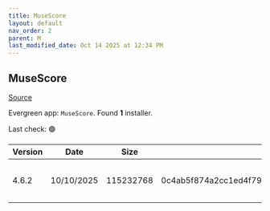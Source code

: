 ```yaml
---
title: MuseScore
layout: default
nav_order: 2
parent: M
last_modified_date: Oct 14 2025 at 12:34 PM
---
```


## MuseScore

[Source](https://musescore.org/)

Evergreen app: `MuseScore`. Found **1** installer.

Last check: 🟢

| Version | Date       | Size      | Sha256                                                           | Architecture | InstallerType | Type | URI                                                                                                                                                                                                                        |
| ------- | ---------- | --------- | ---------------------------------------------------------------- | ------------ | ------------- | ---- | -------------------------------------------------------------------------------------------------------------------------------------------------------------------------------------------------------------------------- |
| 4.6.2   | 10/10/2025 | 115232768 | 0c4ab5f874a2cc1ed4f795fc0e1f1c11df071c15af4e44a2dbe8bff1f4f919e6 | x64          | Default       | msi  | [https://github.com/musescore/MuseScore/releases/download/v4.6.2/MuseScore-Studio-4.6.2.252830930-x86_64.msi](https://github.com/musescore/MuseScore/releases/download/v4.6.2/MuseScore-Studio-4.6.2.252830930-x86_64.msi) |

